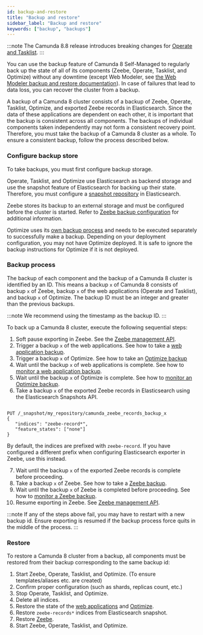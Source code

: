 ```yaml
---
id: backup-and-restore
title: "Backup and restore"
sidebar_label: "Backup and restore"
keywords: ["backup", "backups"]
---
```


:::note
The Camunda 8.8 release introduces breaking changes for [Operate and Tasklist](./webapps-backup.md).
:::

You can use the backup feature of Camunda 8 Self-Managed to regularly back up the state of all of its components (Zeebe, Operate, Tasklist, and Optimize) without any downtime (except Web Modeler, see [the Web Modeler backup and restore documentation](./modeler-backup-and-restore.md)).
In case of failures that lead to data loss, you can recover the cluster from a backup.

A backup of a Camunda 8 cluster consists of a backup of Zeebe, Operate, Tasklist, Optimize, and exported Zeebe records in Elasticsearch. Since the data of these applications are dependent on each other, it is important that the backup is consistent across all components. The backups of individual components taken independently may not form a consistent recovery point. Therefore, you must take the backup of a Camunda 8 cluster as a whole. To ensure a consistent backup, follow the process described below.

### Configure backup store

To take backups, you must first configure backup storage.

Operate, Tasklist, and Optimize use Elasticsearch as backend storage and use the snapshot feature of Elasticsearch for backing up their state. Therefore, you must configure a [snapshot repository](https://www.elastic.co/guide/en/elasticsearch/reference/current/snapshots-register-repository.html) in Elasticsearch.

Zeebe stores its backup to an external storage and must be configured before the cluster is started. Refer to [Zeebe backup configuration](/self-managed/operational-guides/backup-restore/zeebe-backup-and-restore.md#configuration) for additional information.

Optimize uses its [own backup process](./optimize-backup.md) and needs to be executed separately to successfully make a backup. Depending on your deployment configuration, you may not have Optimize deployed. It is safe to ignore the backup instructions for Optimize if it is not deployed.

### Backup process

The backup of each component and the backup of a Camunda 8 cluster is identified by an ID. This means a backup `x` of Camunda 8 consists of backup `x` of Zeebe, backup `x` of the web applications (Operate and Tasklist), and backup `x` of Optimize. The backup ID must be an integer and greater than the previous backups.

:::note
We recommend using the timestamp as the backup ID.
:::

To back up a Camunda 8 cluster, execute the following sequential steps:

1. Soft pause exporting in Zeebe. See the [Zeebe management API](/self-managed/zeebe-deployment/operations/management-api.md).
2. Trigger a backup `x` of the web applications. See how to take a [web application backup](/self-managed/operational-guides/backup-restore/webapps-backup.md).
3. Trigger a backup `x` of Optimize. See how to take an [Optimize backup](./optimize-backup.md)
4. Wait until the backup `x` of web applications is complete. See how to [monitor a web application backup](/self-managed/operational-guides/backup-restore/webapps-backup.md).
5. Wait until the backup `x` of Optimize is complete. See how to [monitor an Optimize backup](./optimize-backup.md).
6. Take a backup `x` of the exported Zeebe records in Elasticsearch using the Elasticsearch Snapshots API.

```

PUT /_snapshot/my_repository/camunda_zeebe_records_backup_x
{
   "indices": "zeebe-record*",
   "feature_states": ["none"]
}

```

By default, the indices are prefixed with `zeebe-record`. If you have configured a different prefix when configuring Elasticsearch exporter in Zeebe, use this instead.

7. Wait until the backup `x` of the exported Zeebe records is complete before proceeding.
8. Take a backup `x` of Zeebe. See how to take a [Zeebe backup](/self-managed/operational-guides/backup-restore/zeebe-backup-and-restore.md).
9. Wait until the backup `x` of Zeebe is completed before proceeding. See how to [monitor a Zeebe backup](/self-managed/operational-guides/backup-restore/zeebe-backup-and-restore.md).
10. Resume exporting in Zeebe. See [Zeebe management API](/self-managed/zeebe-deployment/operations/management-api.md).

:::note
If any of the steps above fail, you may have to restart with a new backup id. Ensure exporting is resumed if the backup process force quits in the middle of the process.
:::

### Restore

To restore a Camunda 8 cluster from a backup, all components must be restored from their backup corresponding to the same backup id:

1. Start Zeebe, Operate, Tasklist, and Optimize. (To ensure templates/aliases etc. are created)
2. Confirm proper configuration (such as shards, replicas count, etc.)
3. Stop Operate, Tasklist, and Optimize.
4. Delete all indices.
5. Restore the state of the [web applications](/self-managed/operational-guides/backup-restore/webapps-backup.md) and [Optimize](./optimize-backup.md).
6. Restore `zeebe-records*` indices from Elasticsearch snapshot.
7. Restore [Zeebe](/self-managed/operational-guides/backup-restore/zeebe-backup-and-restore.md).
8. Start Zeebe, Operate, Tasklist, and Optimize.
